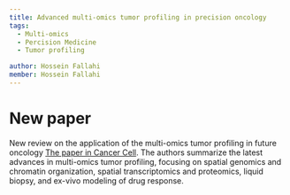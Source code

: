 ```yaml
---
title: Advanced multi-omics tumor profiling in precision oncology
tags:
  - Multi-omics
  - Percision Medicine
  - Tumor profiling

author: Hossein Fallahi
member: Hossein Fallahi
---
```


# New paper 
New review on the application of the multi-omics tumor profiling in future oncology [The paper in Cancer Cell](https://www.cell.com/cancer-cell/fulltext/S1535-6108(22)00375-0). The authors summarize the latest advances in multi-omics tumor profiling, focusing on spatial genomics and chromatin organization, spatial transcriptomics and proteomics, liquid biopsy, and ex-vivo modeling of drug response.
